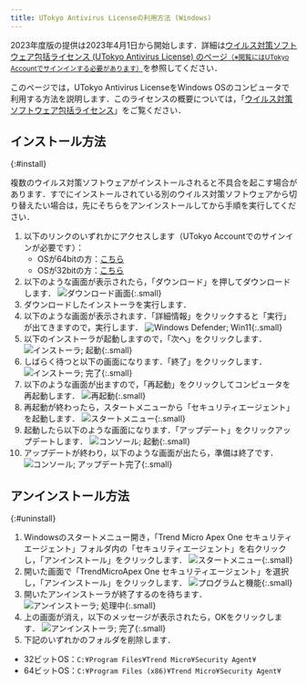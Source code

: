 ```yaml
---
title: UTokyo Antivirus Licenseの利用方法 (Windows)
---
```


<div class="box--alert">
2023年度版の提供は2023年4月1日から開始します．詳細は<a href="https://univtokyo.sharepoint.com/sites/antivirus/SitePages/Home.aspx">ウイルス対策ソフトウェア包括ライセンス (UTokyo Antivirus License) のページ<small>（※閲覧にはUTokyo Accountでサインインする必要があります）</small></a>を参照してください．
</div>

このページでは，UTokyo Antivirus LicenseをWindows OSのコンピュータで利用する方法を説明します．このライセンスの概要については，「[ウイルス対策ソフトウェア包括ライセンス](..)」をご覧ください．

## インストール方法
{:#install}

複数のウイルス対策ソフトウェアがインストールされると不具合を起こす場合があります．すでにインストールされている別のウイルス対策ソフトウェアから切り替えたい場合は，先にそちらをアンインストールしてから手順を実行してください．

1. 以下のリンクのいずれかにアクセスします（UTokyo Accountでのサインインが必要です）：
    * OSが64bitの方：[こちら](https://univtokyo.sharepoint.com/:u:/s/antivirus/EZGMnsqLZgFGr5_6nzxbv9MBoFN4X4A4-Q5MBEKMqHOZBg)
    * OSが32bitの方：[こちら](https://univtokyo.sharepoint.com/:u:/s/antivirus/EfPjx719Te5BjSbDxxx4OgwB4oZXtrD13r3gT-s0sqCpoA)
1. 以下のような画面が表示されたら，「ダウンロード」を押してダウンロードします． ![ダウンロード画面](i_1_download.png){:.small}
1. ダウンロードしたインストーラを実行します．
1. 以下のような画面が表示されます．「詳細情報」をクリックすると「実行」が出てきますので，実行します．
![Windows Defender; Win11](i_2_defender.png){:.small}
1. 以下のインストーラが起動しますので，「次へ」をクリックします．
![インストーラ; 起動](i_3_installer_start.png){:.small}
1. しばらく待つと以下の画面になります．「終了」をクリックします．
![インストーラ; 完了](i_4_installer_end.png){:.small}
1. 以下のような画面が出ますので，「再起動」をクリックしてコンピュータを再起動します．
![再起動](i_5_restart.png){:.small}
1. 再起動が終わったら，スタートメニューから「セキュリティエージェント」を起動します．
![スタートメニュー](i_6_start_menu.png){:.small}
1. 起動したら以下のような画面になります．「アップデート」をクリックアップデートします．
![コンソール; 起動](i_7_console_start.png){:.small}
1. アップデートが終わり，以下のような画面が出たら，準備は終了です．
![コンソール; アップデート完了](i_8_console_end.png){:.small}

## アンインストール方法
{:#uninstall}

1. Windowsのスタートメニュー開き，「Trend Micro Apex One セキュリティエージェント」フォルダ内の「セキュリティエージェント」を右クリックし，「アンインストール」をクリックします．
![スタートメニュー](un_1_startmenu.png){:.small}
1. 開いた画面で「TrendMicroApex One セキュリティエージェント」を選択し，「アンインストール」をクリックします．
![プログラムと機能](un_2_programs.png){:.small}
1. 開いたアンインストーラが終了するのを待ちます．
![アンインストーラ; 処理中](un_3_processing.png){:.small}
1. 上の画面が消え，以下のメッセージが表示されたら，OKをクリックします．
![アンインストーラ; 完了](un_4_end.png){:.small}
1. 下記のいずれかのフォルダを削除します．
  * 32ビットOS：`C:¥Program Files¥Trend Micro¥Security Agent¥`
  * 64ビットOS：`C:¥Program Files (x86)¥Trend Micro¥Security Agent¥`
